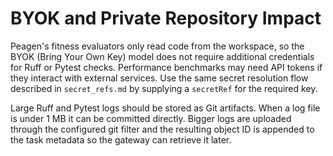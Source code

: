 # BYOK and Private Repository Impact

Peagen's fitness evaluators only read code from the workspace, so the BYOK
(Bring Your Own Key) model does not require additional credentials for Ruff or
Pytest checks. Performance benchmarks may need API tokens if they interact with
external services. Use the same secret resolution flow described in
`secret_refs.md` by supplying a `secretRef` for the required key.

Large Ruff and Pytest logs should be stored as Git artifacts. When a log file is
under 1&nbsp;MB it can be committed directly. Bigger logs are uploaded through the
configured git filter and the resulting object ID is appended to the task
metadata so the gateway can retrieve it later.
